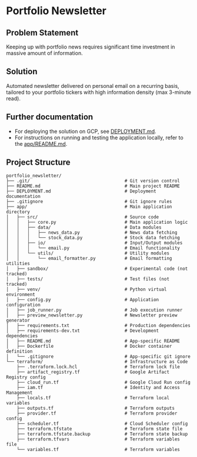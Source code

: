# Portfolio Newsletter

## Problem Statement
Keeping up with portfolio news requires significant time investment in massive amount of information.

## Solution
Automated newsletter delivered on personal email on a recurring basis, tailored to your portfolio tickers with high information density (max 3-minute read).

## Further documentation

- For deploying the solution on GCP, see [DEPLOYMENT.md](DEPLOYMENT.md).
- For instructions on running and testing the application locally, refer to the [app/README.md](app/README.md).

## Project Structure

```
portfolio_newsletter/
├── .git/                                    # Git version control
├── README.md                                # Main project README
├── DEPLOYMENT.md                            # Deployment documentation
├── .gitignore                               # Git ignore rules
├── app/                                     # Main application directory
│   ├── src/                                 # Source code
│   │   ├── core.py                          # Main application logic
│   │   ├── data/                            # Data modules
│   │   │   ├── news_data.py                 # News data fetching
│   │   │   └── stock_data.py                # Stock data fetching
│   │   ├── io/                              # Input/Output modules
│   │   │   └── email.py                     # Email functionality
│   │   └── utils/                           # Utility modules
│   │       └── email_formatter.py           # Email formatting utilities
│   ├── sandbox/                             # Experimental code (not tracked)
│   ├── tests/                               # Test files (not tracked)
│   ├── venv/                                # Python virtual environment
│   ├── config.py                            # Application configuration
│   ├── job_runner.py                        # Job execution runner
│   ├── preview_newsletter.py                # Newsletter preview generator
│   ├── requirements.txt                     # Production dependencies
│   ├── requirements-dev.txt                 # Development dependencies
│   ├── README.md                            # App-specific README
│   ├── Dockerfile                           # Docker container definition
│   └── .gitignore                           # App-specific git ignore
└── terraform/                               # Infrastructure as Code
    ├── .terraform.lock.hcl                  # Terraform lock file
    ├── artifact_registry.tf                 # Google Artifact Registry config
    ├── cloud_run.tf                         # Google Cloud Run config
    ├── iam.tf                               # Identity and Access Management
    ├── locals.tf                            # Terraform local variables
    ├── outputs.tf                           # Terraform outputs
    ├── provider.tf                          # Terraform provider config
    ├── scheduler.tf                         # Cloud Scheduler config
    ├── terraform.tfstate                    # Terraform state file
    ├── terraform.tfstate.backup             # Terraform state backup
    ├── terraform.tfvars                     # Terraform variables file
    └── variables.tf                         # Terraform variables
```